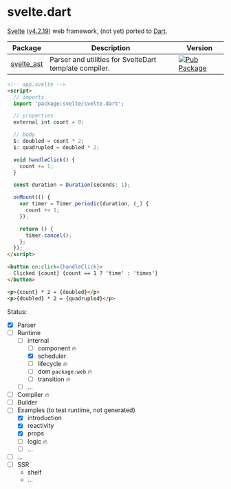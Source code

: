 svelte.dart
===========

[Svelte][Svelte] ([v4.2.19][v4.2.19]) web framework, (not yet) ported to [Dart][Dart].

| Package | Description | Version |
|---|---|---|
| [svelte_ast](svelte_ast/) | Parser and utilities for SvelteDart template compiler.| [![Pub Package][ast_pub_icon]][ast_pub] |

```html
<!-- app.svelte -->
<script>
  // imports
  import 'package:svelte/svelte.dart';

  // properties
  external int count = 0;

  // body
  $: doubled = count * 2;
  $: quadrupled = doubled * 2;

  void handleClick() {
    count += 1;
  }

  const duration = Duration(seconds: 1);

  onMount(() {
    var timer = Timer.periodic(duration, (_) {
      count += 1;
    });

    return () {
      timer.cancel();
    };
  });
</script>

<button on:click={handleClick}>
  Clicked {count} {count == 1 ? 'time' : 'times'}
</button>

<p>{count} * 2 = {doubled}</p>
<p>{doubled} * 2 = {quadrupled}</p>
```

Status:
- [x] Parser
- [ ] Runtime
  - [ ] internal
    - [ ] component 🔥
    - [x] scheduler
    - [ ] lifecycle 🔥
    - [ ] dom `package:web` 🔥
    - [ ] transition 🔥
  - [ ] ...
- [ ] Compiler 🔥
- [ ] Builder
- [ ] Examples (to test runtime, not generated)
  - [x] introduction
  - [x] reactivity
  - [x] props
  - [ ] logic 🔥
  - [ ] ...
- [ ] ...
- [ ] SSR
  - shelf
  - ...

[Svelte]: https://svelte.dev
[Dart]: https://dart.dev
[v4.2.19]: https://github.com/sveltejs/svelte/tree/svelte%404.2.19
[ast_pub_icon]: https://img.shields.io/pub/v/svelte_ast.svg
[ast_pub]: https://pub.dev/packages/svelte_ast
